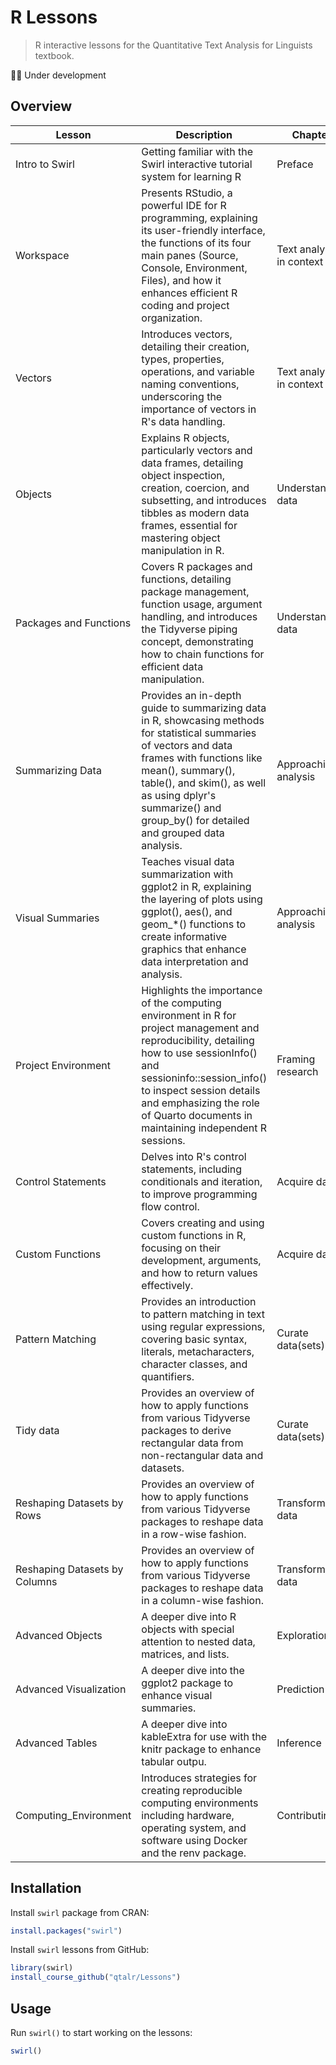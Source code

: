 # R Lessons

> R interactive lessons for the Quantitative Text Analysis for Linguists textbook.

💪🏻 Under development

## Overview

| Lesson                        | Description                                                                                                                                                                                                                                                                               | Chapter                  |
| ----------------------------- | ----------------------------------------------------------------------------------------------------------------------------------------------------------------------------------------------------------------------------------------------------------------------------------------- | ------------------------ |
| Intro to Swirl                | Getting familiar with the Swirl interactive tutorial system for learning R                                                                                                                                                                                                                | Preface                  |
| Workspace                     | Presents RStudio, a powerful IDE for R programming, explaining its user-friendly interface, the functions of its four main panes (Source, Console, Environment, Files), and how it enhances efficient R coding and project organization.                                                  | Text analysis in context |
| Vectors                       | Introduces vectors, detailing their creation, types, properties, operations, and variable naming conventions, underscoring the importance of vectors in R's data handling.                                                                                                                | Text analysis in context |
| Objects                       | Explains R objects, particularly vectors and data frames, detailing object inspection, creation, coercion, and subsetting, and introduces tibbles as modern data frames, essential for mastering object manipulation in R.                                                                | Understanding data       |
| Packages and Functions        | Covers R packages and functions, detailing package management, function usage, argument handling, and introduces the Tidyverse piping concept, demonstrating how to chain functions for efficient data manipulation.                                                                      | Understanding data       |
| Summarizing Data              | Provides an in-depth guide to summarizing data in R, showcasing methods for statistical summaries of vectors and data frames with functions like mean(), summary(), table(), and skim(), as well as using dplyr's summarize() and group_by() for detailed and grouped data analysis.      | Approaching analysis     |
| Visual Summaries              | Teaches visual data summarization with ggplot2 in R, explaining the layering of plots using ggplot(), aes(), and geom_*() functions to create informative graphics that enhance data interpretation and analysis.                                                                         | Approaching analysis     |
| Project Environment           | Highlights the importance of the computing environment in R for project management and reproducibility, detailing how to use sessionInfo() and sessioninfo::session_info() to inspect session details and emphasizing the role of Quarto documents in maintaining independent R sessions. | Framing research         |
| Control Statements            | Delves into R's control statements, including conditionals and iteration, to improve programming flow control.                                                                                                                                                                            | Acquire data             |
| Custom Functions              | Covers creating and using custom functions in R, focusing on their development, arguments, and how to return values effectively.                                                                                                                                                          | Acquire data             |
| Pattern Matching              | Provides an introduction to pattern matching in text using regular expressions, covering basic syntax, literals, metacharacters, character classes, and quantifiers.                                                                                                                      | Curate data(sets)        |
| Tidy data                     | Provides an overview of how to apply functions from various Tidyverse packages to derive rectangular data from non-rectangular data and datasets.                                                                                                                                         | Curate data(sets)        |
| Reshaping Datasets by Rows    | Provides an overview of how to apply functions from various Tidyverse packages to reshape data in a row-wise fashion.                                                                                                                                                                     | Transform data           |
| Reshaping Datasets by Columns | Provides an overview of how to apply functions from various Tidyverse packages to reshape data in a column-wise fashion.                                                                                                                                                                  | Transform data           |
| Advanced Objects              | A deeper dive into R objects with special attention to nested data, matrices, and lists.                                                                                                                                                                                                  | Exploration              |
| Advanced Visualization        | A deeper dive into the ggplot2 package to enhance visual summaries.                                                                                                                                                                                                                       | Prediction               |
| Advanced Tables               | A deeper dive into kableExtra for use with the knitr package to enhance tabular outpu.                                                                                                                                                                                                    | Inference                |
| Computing_Environment         | Introduces strategies for creating reproducible computing environments including hardware, operating system, and software using Docker and the renv package.                                                                                                                              | Contributing             |

## Installation

Install `swirl` package from CRAN:

```r
install.packages("swirl")
```

Install `swirl` lessons from GitHub:

```r
library(swirl)
install_course_github("qtalr/Lessons")
```

## Usage

Run `swirl()` to start working on the lessons:

```r
swirl()
```